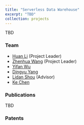 ```yaml
---
title: "Serverless Data Warehouse"
excerpt: "TBD"
collection: projects
---
```

TBD

### Team
- [Huan Li](https://longaspire.github.io/) (Project Leader)
- [Zhenhua Wang](https://www.linkedin.com/in/zhenhua-wang/) (Project Leader)
- [Yifan Wu](https://scholar.google.com/citations?user=l2GmQnQAAAAJ)
- [Dingyu Yang](https://scholar.google.com/citations?user=vzkukR0AAAAJ)
- [Lidan Shou](https://scholar.google.com/citations?user=0OlITuIAAAAJ) (Advisor)
- [Ke Chen](https://scholar.google.com/citations?user=cqfBLecAAAAJ)

### Publications
TBD

### Patents